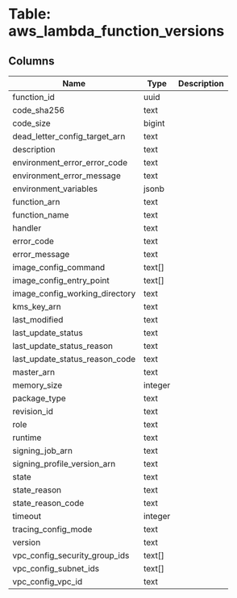 
# Table: aws_lambda_function_versions

## Columns
| Name        | Type           | Description  |
| ------------- | ------------- | -----  |
|function_id|uuid||
|code_sha256|text||
|code_size|bigint||
|dead_letter_config_target_arn|text||
|description|text||
|environment_error_error_code|text||
|environment_error_message|text||
|environment_variables|jsonb||
|function_arn|text||
|function_name|text||
|handler|text||
|error_code|text||
|error_message|text||
|image_config_command|text[]||
|image_config_entry_point|text[]||
|image_config_working_directory|text||
|kms_key_arn|text||
|last_modified|text||
|last_update_status|text||
|last_update_status_reason|text||
|last_update_status_reason_code|text||
|master_arn|text||
|memory_size|integer||
|package_type|text||
|revision_id|text||
|role|text||
|runtime|text||
|signing_job_arn|text||
|signing_profile_version_arn|text||
|state|text||
|state_reason|text||
|state_reason_code|text||
|timeout|integer||
|tracing_config_mode|text||
|version|text||
|vpc_config_security_group_ids|text[]||
|vpc_config_subnet_ids|text[]||
|vpc_config_vpc_id|text||

